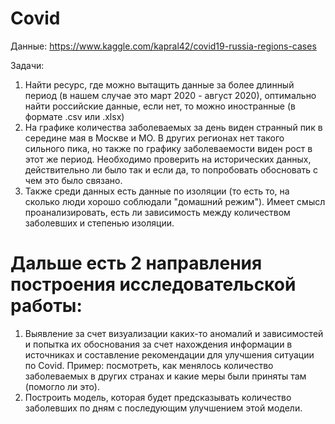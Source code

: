 # Covid

Данные: https://www.kaggle.com/kapral42/covid19-russia-regions-cases 

Задачи: 
1. Найти ресурс, где можно вытащить данные за более длинный период (в нашем случае это март 2020 - август 2020), оптимально найти российские данные, если нет, то можно иностранные (в формате .csv или .xlsx)
2. На графике количества заболеваемых за день виден странный пик в середине мая в Москве и МО. В других регионах нет такого сильного пика, но также по графику заболеваемости виден рост в этот же период. Необходимо проверить на исторических данных, действительно ли было так и если да, то попробовать обосновать с чем это было связано. 
3. Также среди данных есть данные по изоляции (то есть то, на сколько люди хорошо соблюдали "домашний режим"). Имеет смысл проанализировать, есть ли зависимость между количеством заболевших и степенью изоляции. 

# Дальше есть 2 направления построения исследовательской работы:

1. Выявление за счет визуализации каких-то аномалий и зависимостей и попытка их обоснования за счет нахождения информации в источниках и составление рекомендации для улучшения ситуации по Covid. Пример:  посмотреть, как менялось количество заболеваемых в других странах и какие меры были приняты там (помогло ли это).
3. Построить модель, которая будет предсказывать количество заболевших по дням с последующим улучшением этой модели. 


